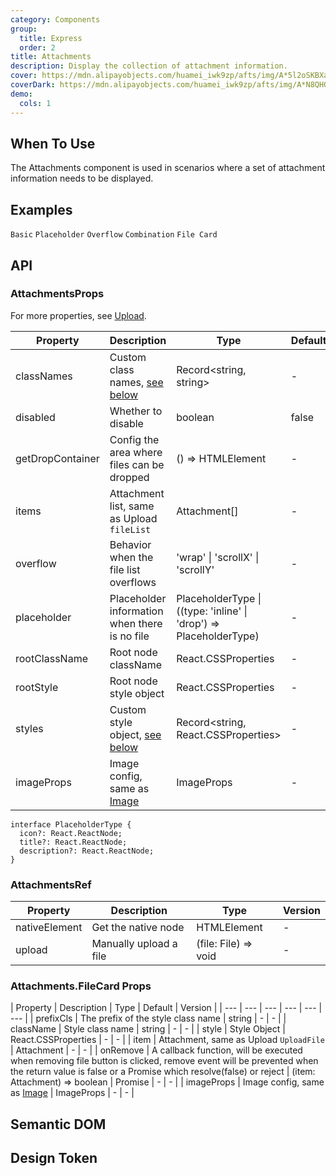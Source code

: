 ```yaml
---
category: Components
group:
  title: Express
  order: 2
title: Attachments
description: Display the collection of attachment information.
cover: https://mdn.alipayobjects.com/huamei_iwk9zp/afts/img/A*5l2oSKBXatAAAAAAAAAAAAAADgCCAQ/original
coverDark: https://mdn.alipayobjects.com/huamei_iwk9zp/afts/img/A*N8QHQJhgfbEAAAAAAAAAAAAADgCCAQ/original
demo:
  cols: 1
---
```


## When To Use

The Attachments component is used in scenarios where a set of attachment information needs to be displayed.

## Examples

<!-- prettier-ignore -->
<code src="./demo/basic.tsx">Basic</code>
<code src="./demo/placeholder.tsx">Placeholder</code>
<code src="./demo/overflow.tsx">Overflow</code>
<code src="./demo/with-sender.tsx">Combination</code>
<code src="./demo/files.tsx">File Card</code>

## API

### AttachmentsProps

For more properties, see [Upload](https://ant.design/components/upload).

| Property | Description | Type | Default | Version |
| --- | --- | --- | --- | --- |
| classNames | Custom class names, [see below](#semantic-dom) | Record<string, string> | - | - |
| disabled | Whether to disable | boolean | false | - |
| getDropContainer | Config the area where files can be dropped | () => HTMLElement | - | - |
| items | Attachment list, same as Upload `fileList` | Attachment[] | - | - |
| overflow | Behavior when the file list overflows | 'wrap' \| 'scrollX' \| 'scrollY' | - | - |
| placeholder | Placeholder information when there is no file | PlaceholderType \| ((type: 'inline' \| 'drop') => PlaceholderType) | - | - |
| rootClassName | Root node className | React.CSSProperties | - | - |
| rootStyle | Root node style object | React.CSSProperties | - | - |
| styles | Custom style object, [see below](#semantic-dom) | Record<string, React.CSSProperties> | - | - |
| imageProps | Image config, same as [Image](https://ant.design/components/image) | ImageProps | - | - |

```tsx | pure
interface PlaceholderType {
  icon?: React.ReactNode;
  title?: React.ReactNode;
  description?: React.ReactNode;
}
```

### AttachmentsRef

| Property      | Description            | Type                 | Version |
| ------------- | ---------------------- | -------------------- | ------- |
| nativeElement | Get the native node    | HTMLElement          | -       |
| upload        | Manually upload a file | (file: File) => void | -       |

### Attachments.FileCard Props

| Property | Description | Type | Default | Version |
| --- | --- | --- | --- | --- | --- |
| prefixCls | The prefix of the style class name | string | - | - |
| className | Style class name | string | - | - |
| style | Style Object | React.CSSProperties | - | - |
| item | Attachment, same as Upload `UploadFile` | Attachment | - | - |
| onRemove | A callback function, will be executed when removing file button is clicked, remove event will be prevented when the return value is false or a Promise which resolve(false) or reject | (item: Attachment) => boolean | Promise | - | - |
| imageProps | Image config, same as [Image](https://ant.design/components/image) | ImageProps | - | - |

## Semantic DOM

<code src="./demo/_semantic.tsx" simplify="true"></code>

## Design Token

<ComponentTokenTable component="Attachments"></ComponentTokenTable>
